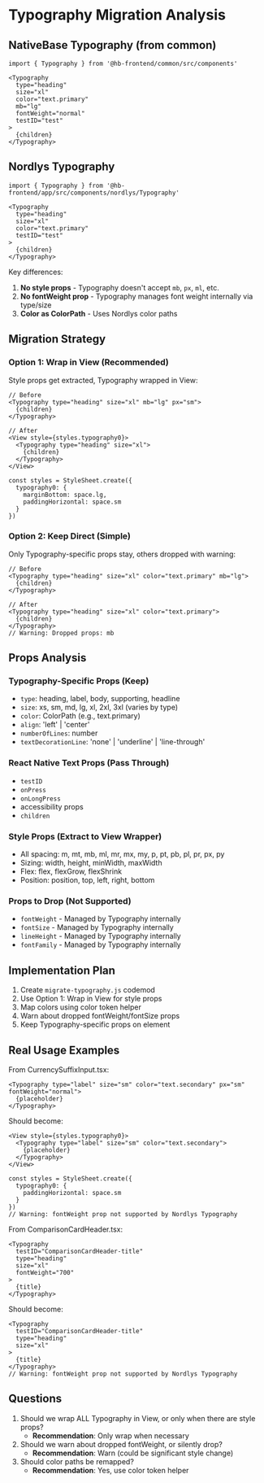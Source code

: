 # Typography Migration Analysis

## NativeBase Typography (from common)

```tsx
import { Typography } from '@hb-frontend/common/src/components'

<Typography 
  type="heading" 
  size="xl"
  color="text.primary"
  mb="lg"
  fontWeight="normal"
  testID="test"
>
  {children}
</Typography>
```

## Nordlys Typography

```tsx
import { Typography } from '@hb-frontend/app/src/components/nordlys/Typography'

<Typography 
  type="heading" 
  size="xl"
  color="text.primary"
  testID="test"
>
  {children}
</Typography>
```

Key differences:
1. **No style props** - Typography doesn't accept `mb`, `px`, `ml`, etc.
2. **No fontWeight prop** - Typography manages font weight internally via type/size
3. **Color as ColorPath** - Uses Nordlys color paths

## Migration Strategy

### Option 1: Wrap in View (Recommended)
Style props get extracted, Typography wrapped in View:

```tsx
// Before
<Typography type="heading" size="xl" mb="lg" px="sm">
  {children}
</Typography>

// After
<View style={styles.typography0}>
  <Typography type="heading" size="xl">
    {children}
  </Typography>
</View>

const styles = StyleSheet.create({
  typography0: {
    marginBottom: space.lg,
    paddingHorizontal: space.sm
  }
})
```

### Option 2: Keep Direct (Simple)
Only Typography-specific props stay, others dropped with warning:

```tsx
// Before
<Typography type="heading" size="xl" color="text.primary" mb="lg">
  {children}
</Typography>

// After  
<Typography type="heading" size="xl" color="text.primary">
  {children}
</Typography>
// Warning: Dropped props: mb
```

## Props Analysis

### Typography-Specific Props (Keep)
- `type`: heading, label, body, supporting, headline
- `size`: xs, sm, md, lg, xl, 2xl, 3xl (varies by type)
- `color`: ColorPath (e.g., text.primary)
- `align`: 'left' | 'center'
- `numberOfLines`: number
- `textDecorationLine`: 'none' | 'underline' | 'line-through'

### React Native Text Props (Pass Through)
- `testID`
- `onPress`
- `onLongPress`
- accessibility props
- `children`

### Style Props (Extract to View Wrapper)
- All spacing: m, mt, mb, ml, mr, mx, my, p, pt, pb, pl, pr, px, py
- Sizing: width, height, minWidth, maxWidth
- Flex: flex, flexGrow, flexShrink
- Position: position, top, left, right, bottom

### Props to Drop (Not Supported)
- `fontWeight` - Managed by Typography internally
- `fontSize` - Managed by Typography internally
- `lineHeight` - Managed by Typography internally
- `fontFamily` - Managed by Typography internally

## Implementation Plan

1. Create `migrate-typography.js` codemod
2. Use Option 1: Wrap in View for style props
3. Map colors using color token helper
4. Warn about dropped fontWeight/fontSize props
5. Keep Typography-specific props on element

## Real Usage Examples

From CurrencySuffixInput.tsx:
```tsx
<Typography type="label" size="sm" color="text.secondary" px="sm" fontWeight="normal">
  {placeholder}
</Typography>
```

Should become:
```tsx
<View style={styles.typography0}>
  <Typography type="label" size="sm" color="text.secondary">
    {placeholder}
  </Typography>
</View>

const styles = StyleSheet.create({
  typography0: {
    paddingHorizontal: space.sm
  }
})
// Warning: fontWeight prop not supported by Nordlys Typography
```

From ComparisonCardHeader.tsx:
```tsx
<Typography
  testID="ComparisonCardHeader-title"
  type="heading"
  size="xl"
  fontWeight="700"
>
  {title}
</Typography>
```

Should become:
```tsx
<Typography
  testID="ComparisonCardHeader-title"
  type="heading"
  size="xl"
>
  {title}
</Typography>
// Warning: fontWeight prop not supported by Nordlys Typography
```

## Questions

1. Should we wrap ALL Typography in View, or only when there are style props?
   - **Recommendation**: Only wrap when necessary
2. Should we warn about dropped fontWeight, or silently drop?
   - **Recommendation**: Warn (could be significant style change)
3. Should color paths be remapped?
   - **Recommendation**: Yes, use color token helper

